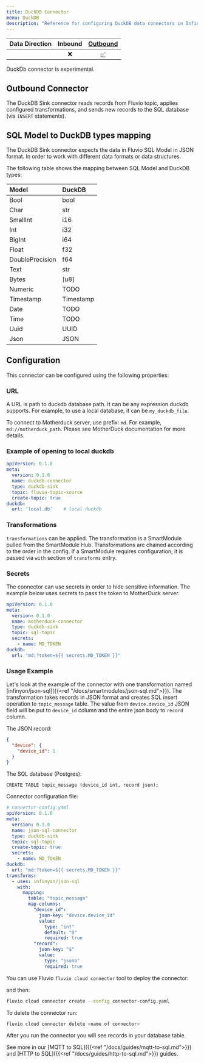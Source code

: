 ```yaml
---
title: DuckDB Connector
menu: DuckDB 
description: "Reference for configuring DuckDB data connectors in InfinyOn Cloud"
---
```



| Data Direction | Inbound | [Outbound](#outbound-connector) |
|:--------------:|:-----------------------------:|:-------------------------------:|
|                | ❌                             | [✅](#outbound-connector)        |


DuckDb connector is experimental.


## Outbound Connector

The DuckDB Sink connector reads records from Fluvio topic, applies configured transformations, and 
sends new records to the SQL database (via `INSERT` statements). 

## SQL Model to DuckDB types mapping

The DuckDB Sink connector expects the data in Fluvio SQL Model in JSON format.
In order to work with different data formats or data structures.

The following table shows the mapping between SQL Model and DuckDB types:

| Model           | DuckDB    |                                          
|:----------------|:----------|
| Bool            | bool      |
| Char            | str       |
| SmallInt        | i16       |
| Int             | i32       |
| BigInt          | i64       |
| Float           | f32       |
| DoublePrecision | f64       |
| Text            | str       |
| Bytes           | [u8]      |
| Numeric         | TODO      |
| Timestamp       | Timestamp |
| Date            | TODO      |
| Time            | TODO      |
| Uuid            | UUID      |
| Json            | JSON      |

## Configuration

This connector can be configured using the following properties:
### URL

A URL is path to duckdb database path.  It can be any expression duckdb supports.  For example, to use a local database, it can be `my_duckdb_file`.

To connect to Motherduck server, use prefix: `md`.  For example, `md://motherduck_path`.  Please see MotherDuck documentation for more details.

### Example of opening to local duckdb
```yaml
apiVersion: 0.1.0
meta:
  version: 0.1.0
  name: duckdb-connector
  type: duckdb-sink
  topic: fluvio-topic-source
  create-topic: true
duckdb:
  url: 'local.db'    # local duckdb
```

### Transformations

 `transformations` can be applied.
The transformation is a SmartModule pulled from the SmartModule Hub. Transformations are chained according to the order
in the config. If a SmartModule requires configuration, it is passed via `with` section of `transforms` entry. 



### Secrets

The connector can use secrets in order to hide sensitive information.  The example below uses secrets to pass the token to MotherDuck server.

```yaml
apiVersion: 0.1.0
meta:
  version: 0.1.0
  name: motherduck-connector
  type: duckdb-sink
  topic: sql-topic
  secrets:
    - name: MD_TOKEN
duckdb:
  url: "md:?token=${{ secrets.MD_TOKEN }}"
```
### Usage Example
Let's look at the example of the connector with one transformation named [infinyon/json-sql]({{<ref "/docs/smartmodules/json-sql.md">}}). The transformation takes
records in JSON format and creates SQL insert operation to `topic_message` table. The value from `device.device_id`
JSON field will be put to `device_id` column and the entire json body to `record` column.

The JSON record:
```json
{
  "device": {
    "device_id": 1
  }
}
```

The SQL database (Postgres):
```
CREATE TABLE topic_message (device_id int, record json);
```

Connector configuration file:
```yaml
# connector-config.yaml
apiVersion: 0.1.0
meta:
  version: 0.1.0
  name: json-sql-connector
  type: duckdb-sink
  topic: sql-topic
  create-topic: true
  secrets:
    - name: MD_TOKEN
duckdb:
  url: "md:?token=${{ secrets.MD_TOKEN }}"
transforms:
  - uses: infinyon/json-sql
    with:
      mapping:
        table: "topic_message"
        map-columns:
          "device_id":
            json-key: "device.device_id"
            value:
              type: "int"
              default: "0"
              required: true
          "record":
            json-key: "$"
            value:
              type: "jsonb"
              required: true
```

You can use Fluvio `fluvio cloud connector` tool to deploy the connector:

and then:
```bash
fluvio cloud connector create --config connector-config.yaml
```
To delete the connector run:
```bash
fluvio cloud connector delete <name of connector> 

```
After you run the connector you will see records in your database table.

See more in our [MQTT to SQL]({{<ref "/docs/guides/mqtt-to-sql.md">}}) and [HTTP to SQL]({{<ref "/docs/guides/http-to-sql.md">}}) guides.